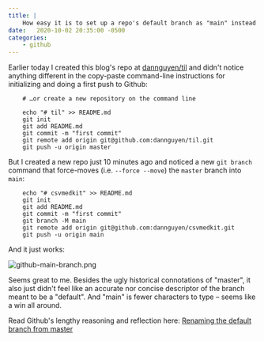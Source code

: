 ```yaml
---
title: |
    How easy it is to set up a repo's default branch as "main" instead of "master"
date:   2020-10-02 20:35:00 -0500
categories:
    - github
---
```


    
Earlier today I created this blog's repo at [dannguyen/til](https://github.com/dannguyen/til) and didn't notice anything different in the copy-paste command-line instructions for initializing and doing a first push to Github:

    
        # …or create a new repository on the command line

        echo "# til" >> README.md
        git init
        git add README.md
        git commit -m "first commit"
        git remote add origin git@github.com:dannguyen/til.git
        git push -u origin master


But I created a new repo just 10 minutes ago and noticed a new `git branch` command that force-moves (i.e. `--force --move`) the `master` branch into `main`:

        echo "# csvmedkit" >> README.md
        git init
        git add README.md
        git commit -m "first commit"
        git branch -M main
        git remote add origin git@github.com:dannguyen/csvmedkit.git
        git push -u origin main

And it just works:

<img src="{{'/files/images/github-main-branch.png' | relative_url }}" alt="github-main-branch.png">

Seems great to me. Besides the ugly historical connotations of "master", it also just didn't feel like an accurate nor concise descriptor of the branch meant to be a "default". And "main" is fewer characters to type – seems like a win all around. 

Read Github's lengthy reasoning and reflection here: [Renaming the default branch from master](https://github.com/github/renaming) 
